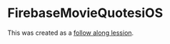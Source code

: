 # FirebaseMovieQuotesiOS
This was created as a [follow along lession](https://drive.google.com/open?id=1_fz1e2SMwzEqDInIsT7SWV5pVydFp-1pTd6Iw8unvc4&authuser=0).
